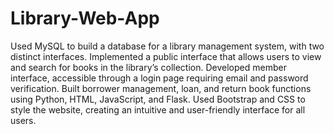 # Library-Web-App
Used MySQL to build a database for a library management system, with two distinct interfaces. Implemented a public interface that allows users to view and search for books in the library’s collection. Developed member interface, accessible through a login page requiring email and password verification. Built borrower management, loan, and return book functions using Python, HTML, JavaScript, and Flask. Used Bootstrap and CSS to style the website, creating an intuitive and user-friendly interface for all users. 
